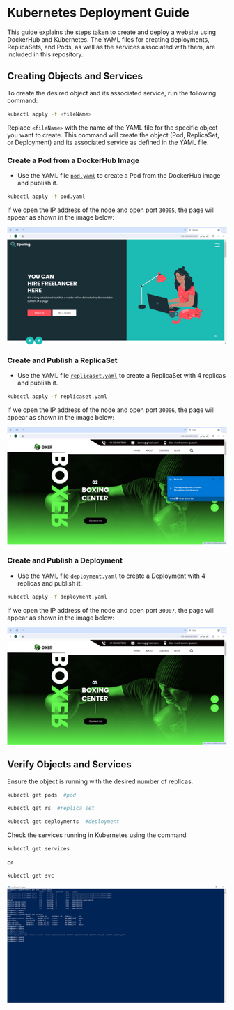 # Kubernetes Deployment Guide

This guide explains the steps taken to create and deploy a website using DockerHub and Kubernetes. The YAML files for creating deployments, ReplicaSets, and Pods, as well as the services associated with them, are included in this repository.

## Creating Objects and Services

To create the desired object and its associated service, run the following command:

```bash
kubectl apply -f <fileName>
```

Replace `<fileName>` with the name of the YAML file for the specific object you want to create. This command will create the object (Pod, ReplicaSet, or Deployment) and its associated service as defined in the YAML file.

### Create a Pod from a DockerHub Image

   - Use the YAML file [`pod.yaml`](/pod.yaml) to create a Pod from the DockerHub image and publish it.

```bash
kubectl apply -f pod.yaml
```

If we open the IP address of the node and open port `30005`, the page will appear as shown in the image below:

![pod](/secreenshots/guncel-pod-publish.PNG)


### Create and Publish a ReplicaSet

   - Use the YAML file [`replicaset.yaml`](/replicaset.yaml) to create a ReplicaSet with 4 replicas and publish it.
     
```bash
kubectl apply -f replicaset.yaml
```

If we open the IP address of the node and open port `30006`, the page will appear as shown in the image below:

![replicaset](/secreenshots/replica-guncel-publish.PNG)

### Create and Publish a Deployment

   - Use the YAML file [`deployment.yaml`](/deployment.yaml) to create a Deployment with 4 replicas and publish it.
     
```bash
kubectl apply -f deployment.yaml
```

If we open the IP address of the node and open port `30007`, the page will appear as shown in the image below:

![deployment](/secreenshots/deployment-guncel-publish.PNG)


## Verify Objects and Services

Ensure the object is running with the desired number of replicas.

```bash
kubectl get pods  #pod
```

```bash
kubectl get rs  #replica set
```

```bash
kubectl get deployments  #deployment
```

Check the services running in Kubernetes using the command
```bash
kubectl get services
```

 or 
 
 ```bash
 kubectl get svc
```

![pod+service](/secreenshots/pods+services.PNG)  
